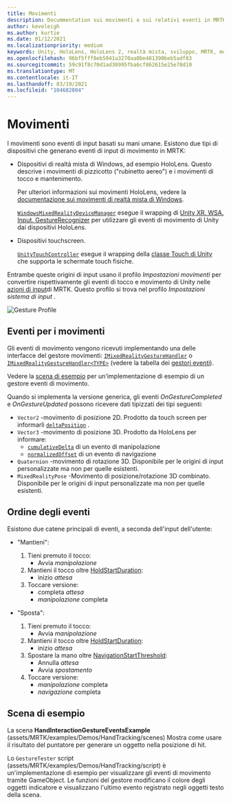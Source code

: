 ```yaml
---
title: Movimenti
description: Docummentation sui movimenti e sui relativi eventi in MRTK
author: keveleigh
ms.author: kurtie
ms.date: 01/12/2021
ms.localizationpriority: medium
keywords: Unity, HoloLens, HoloLens 2, realtà mista, sviluppo, MRTK, movimenti,
ms.openlocfilehash: 96bf5fff8eb5941a3270aa0be481390beb5adf83
ms.sourcegitcommit: 59c91f8c70d1ad30995fba6cf862615e25e78d10
ms.translationtype: MT
ms.contentlocale: it-IT
ms.lasthandoff: 03/19/2021
ms.locfileid: "104682804"
---
```

# <a name="gestures"></a>Movimenti

I movimenti sono eventi di input basati su mani umane. Esistono due tipi di dispositivi che generano eventi di input di movimento in MRTK:

- Dispositivi di realtà mista di Windows, ad esempio HoloLens. Questo descrive i movimenti di pizzicotto ("rubinetto aereo") e i movimenti di tocco e mantenimento.

  Per ulteriori informazioni sui movimenti HoloLens, vedere la [documentazione sui movimenti di realtà mista di Windows](https://docs.microsoft.com/windows/mixed-reality/gestures).

  [`WindowsMixedRealityDeviceManager`](xref:Microsoft.MixedReality.Toolkit.WindowsMixedReality.Input.WindowsMixedRealityDeviceManager) esegue il wrapping di [Unity XR. WSA. Input. GestureRecognizer](https://docs.unity3d.com/ScriptReference/XR.WSA.Input.GestureRecognizer.html) per utilizzare gli eventi di movimento di Unity dai dispositivi HoloLens.

- Dispositivi touchscreen.

  [`UnityTouchController`](xref:Microsoft.MixedReality.Toolkit.Input.UnityInput) esegue il wrapping della [classe Touch di Unity](https://docs.unity3d.com/ScriptReference/Touch.html) che supporta le schermate touch fisiche.

Entrambe queste origini di input usano il profilo _Impostazioni movimenti_ per convertire rispettivamente gli eventi di tocco e movimento di Unity nelle [azioni di input](InputActions.md)di MRTK. Questo profilo si trova nel profilo _Impostazioni sistema di input_ .

<img src="../Images/Input/GestureProfile.png" style="max-width:100%;" alt="Gesture Profile">

## <a name="gesture-events"></a>Eventi per i movimenti

Gli eventi di movimento vengono ricevuti implementando una delle interfacce del gestore movimenti: [`IMixedRealityGestureHandler`](xref:Microsoft.MixedReality.Toolkit.Input.IMixedRealityGestureHandler) o [`IMixedRealityGestureHandler<TYPE>`](xref:Microsoft.MixedReality.Toolkit.Input.IMixedRealityGestureHandler`1) (vedere la tabella dei [gestori eventi](InputEvents.md)).

Vedere la [scena di esempio](#example-scene) per un'implementazione di esempio di un gestore eventi di movimento.

Quando si implementa la versione generica, gli eventi *OnGestureCompleted* e *OnGestureUpdated* possono ricevere dati tipizzati dei tipi seguenti:

- `Vector2` -movimento di posizione 2D. Prodotto da touch screen per informarli [`deltaPosition`](https://docs.unity3d.com/ScriptReference/Touch-deltaPosition.html) .
- `Vector3` -movimento di posizione 3D. Prodotto da HoloLens per informare:
  - [`cumulativeDelta`](https://docs.unity3d.com/ScriptReference/XR.WSA.Input.ManipulationUpdatedEventArgs-cumulativeDelta.html) di un evento di manipolazione
  - [`normalizedOffset`](https://docs.unity3d.com/ScriptReference/XR.WSA.Input.NavigationUpdatedEventArgs-normalizedOffset.html) di un evento di navigazione
- `Quaternion` -movimento di rotazione 3D. Disponibile per le origini di input personalizzate ma non per quelle esistenti.
- `MixedRealityPose` -Movimento di posizione/rotazione 3D combinato. Disponibile per le origini di input personalizzate ma non per quelle esistenti.

## <a name="order-of-events"></a>Ordine degli eventi

Esistono due catene principali di eventi, a seconda dell'input dell'utente:

- "Mantieni":
    1. Tieni premuto il tocco:
        - Avvia _manipolazione_
    1. Mantieni il tocco oltre [HoldStartDuration](xref:Microsoft.MixedReality.Toolkit.Input.MixedRealityInputSimulationProfile.HoldStartDuration):
        - inizio _attesa_
    1. Toccare versione:
        - completa _attesa_
        - _manipolazione_ completa

- "Sposta":
    1. Tieni premuto il tocco:
        - Avvia _manipolazione_
    1. Mantieni il tocco oltre [HoldStartDuration](xref:Microsoft.MixedReality.Toolkit.Input.MixedRealityInputSimulationProfile.HoldStartDuration):
        - inizio _attesa_
    1. Spostare la mano oltre [NavigationStartThreshold](xref:Microsoft.MixedReality.Toolkit.Input.MixedRealityInputSimulationProfile.NavigationStartThreshold):
        - Annulla _attesa_
        - Avvia _spostamento_
    1. Toccare versione:
        - _manipolazione_ completa
        - _navigazione_ completa

## <a name="example-scene"></a>Scena di esempio

La scena **HandInteractionGestureEventsExample** (assets/MRTK/examples/Demos/HandTracking/scenes) Mostra come usare il risultato del puntatore per generare un oggetto nella posizione di hit.

Lo `GestureTester` script (assets/MRTK/examples/Demos/HandTracking/script) è un'implementazione di esempio per visualizzare gli eventi di movimento tramite GameObject. Le funzioni del gestore modificano il colore degli oggetti indicatore e visualizzano l'ultimo evento registrato negli oggetti testo della scena.
